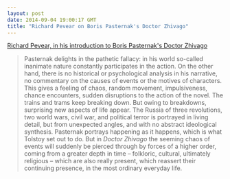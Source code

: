 ```yaml
---
layout: post
date: 2014-09-04 19:00:17 GMT
title: "Richard Pevear on Boris Pasternak's Doctor Zhivago"
---
```

<a href="http://www.amazon.in/gp/product/0099541246/ref=as_li_tl?ie=UTF8&camp=3626&creative=24822&creativeASIN=0099541246&linkCode=as2&tag=arpstum-21">Richard Pevear, in his introduction to Boris Pasternak's Doctor Zhivago</a><img src="http://ir-in.amazon-adsystem.com/e/ir?t=arpstum-21&l=as2&o=31&a=0099541246" width="1" height="1" border="0" alt="" style="border:none !important; margin:0px !important;" />

<blockquote>Pasternak delights in the pathetic fallacy: in his world so-called inanimate nature constantly participates in the action. On the other hand, there is no historical or psychological analysis in his narrative, no commentary on the causes of events or the motives of characters. This gives a feeling of chaos, random movement, impulsiveness, chance encounters, sudden disruptions to the action of the novel. The trains and trams keep breaking down. But owing to breakdowns, surprising new aspects of life appear. The Russia of three revolutions, two world wars, civil war, and political terror is portrayed in living detail, but from unexpected angles, and with no abstract ideological synthesis. Pasternak portrays happening as it happens, which is what Tolstoy set out to do. But in <em>Doctor Zhivago</em> the seeming chaos of events will suddenly be pierced through by forces of a higher order, coming from a greater depth in time – folkloric, cultural, ultimately religious – which are also really present, which reassert their continuing presence, in the most ordinary everyday life.</blockquote>
